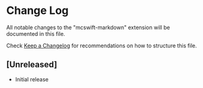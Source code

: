 # Change Log

All notable changes to the "mcswift-markdown" extension will be documented in this file.

Check [Keep a Changelog](http://keepachangelog.com/) for recommendations on how to structure this file.

## [Unreleased]

- Initial release